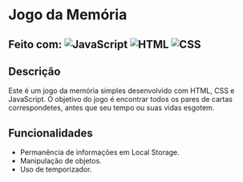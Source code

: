 # Jogo da Memória

## Feito com: ![JavaScript](https://img.shields.io/badge/JavaScript-F7DF1E?style=for-the-badge&logo=javascript&logoColor=black) ![HTML](https://img.shields.io/badge/HTML5-E34F26?style=for-the-badge&logo=html5&logoColor=white) ![CSS](https://img.shields.io/badge/CSS3-1572B6?style=for-the-badge&logo=css3&logoColor=white)



## Descrição

Este é um jogo da memória simples desenvolvido com HTML, CSS e JavaScript. O objetivo do jogo é encontrar todos os pares de cartas correspondetes, antes que seu tempo ou suas vidas esgotem.

## Funcionalidades
- Permanência de informações em Local Storage.
- Manipulação de objetos.
- Uso de temporizador.
